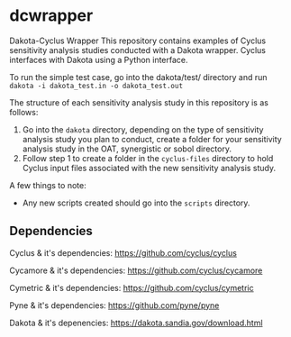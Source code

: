 # dcwrapper
Dakota-Cyclus Wrapper 
This repository contains examples of Cyclus sensitivity analysis 
studies conducted with a Dakota wrapper. 
Cyclus interfaces with Dakota using a Python interface. 

To run the simple test case, go into the dakota/test/ directory and 
run ```dakota -i dakota_test.in -o dakota_test.out```

The structure of each sensitivity analysis study in this repository 
is as follows: 
1. Go into the `dakota` directory, depending on the type of sensitivity 
analysis study you plan to conduct, create a folder for your sensitivity 
analysis study in the OAT, synergistic or sobol directory.
2. Follow step 1 to create a folder in the `cyclus-files` directory to hold 
Cyclus input files associated with the new sensitivity analysis study. 

A few things to note: 
* Any new scripts created should go into the `scripts` directory. 

## Dependencies 
Cyclus & it's dependencies: https://github.com/cyclus/cyclus 

Cycamore & it's dependencies: https://github.com/cyclus/cycamore

Cymetric & it's dependencies: https://github.com/cyclus/cymetric

Pyne & it's dependencies: https://github.com/pyne/pyne

Dakota & it's depenencies: https://dakota.sandia.gov/download.html
